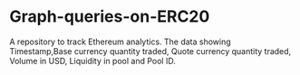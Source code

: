 # Graph-queries-on-ERC20
A repository to track Ethereum analytics.
The data showing Timestamp,Base currency quantity traded, Quote currency quantity traded, Volume in USD, Liquidity in pool and Pool ID.
